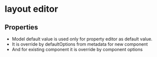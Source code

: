 # layout editor

## Properties

- Model default value is used only for property editor as default value.
- It is override by defaultOptions from metadata for new component
- And for existing component it is override by component options